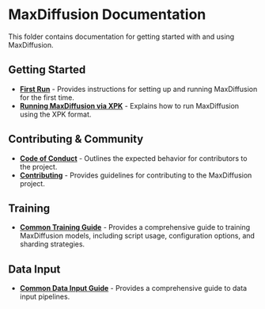# MaxDiffusion Documentation

This folder contains documentation for getting started with and using MaxDiffusion.

## Getting Started

* **[First Run](getting_started/first_run.md)** - Provides instructions for setting up and running MaxDiffusion for the first time.
* **[Running MaxDiffusion via XPK](getting_started/run_maxdiffusion_via_xpk.md)** - Explains how to run MaxDiffusion using the XPK format.

## Contributing & Community

* **[Code of Conduct](code-of-conduct.md)** - Outlines the expected behavior for contributors to the project.
* **[Contributing](contributing.md)** - Provides guidelines for contributing to the MaxDiffusion project.

## Training

* **[Common Training Guide](train_README.md)** -  Provides a comprehensive guide to training MaxDiffusion models, including script usage, configuration options, and sharding strategies. 

## Data Input

* **[Common Data Input Guide](data_README.md)** -  Provides a comprehensive guide to data input pipelines.
